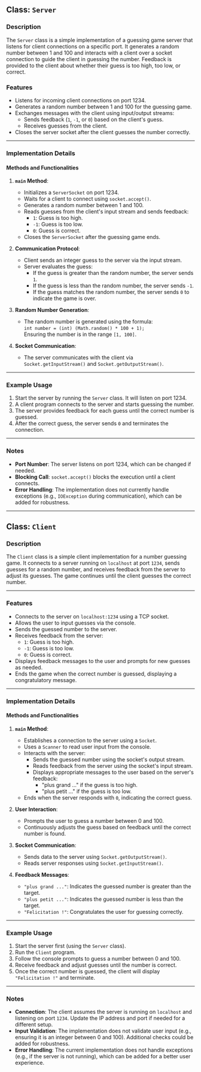 ## Class: `Server`

### Description
The `Server` class is a simple implementation of a guessing game server that listens for client connections on a specific port. It generates a random number between 1 and 100 and interacts with a client over a socket connection to guide the client in guessing the number. Feedback is provided to the client about whether their guess is too high, too low, or correct.

### Features
- Listens for incoming client connections on port 1234.
- Generates a random number between 1 and 100 for the guessing game.
- Exchanges messages with the client using input/output streams:
    - Sends feedback (`1`, `-1`, or `0`) based on the client's guess.
    - Receives guesses from the client.
- Closes the server socket after the client guesses the number correctly.

---

### Implementation Details

#### Methods and Functionalities
1. **`main` Method**:
    - Initializes a `ServerSocket` on port 1234.
    - Waits for a client to connect using `socket.accept()`.
    - Generates a random number between 1 and 100.
    - Reads guesses from the client's input stream and sends feedback:
        - `1`: Guess is too high.
        - `-1`: Guess is too low.
        - `0`: Guess is correct.
    - Closes the `ServerSocket` after the guessing game ends.

2. **Communication Protocol**:
    - Client sends an integer guess to the server via the input stream.
    - Server evaluates the guess:
        - If the guess is greater than the random number, the server sends `1`.
        - If the guess is less than the random number, the server sends `-1`.
        - If the guess matches the random number, the server sends `0` to indicate the game is over.

3. **Random Number Generation**:
    - The random number is generated using the formula:  
      `int number = (int) (Math.random() * 100 + 1);`  
      Ensuring the number is in the range `[1, 100]`.

4. **Socket Communication**:
    - The server communicates with the client via `Socket.getInputStream()` and `Socket.getOutputStream()`.

---

### Example Usage

1. Start the server by running the `Server` class. It will listen on port 1234.
2. A client program connects to the server and starts guessing the number.
3. The server provides feedback for each guess until the correct number is guessed.
4. After the correct guess, the server sends `0` and terminates the connection.

---

### Notes
- **Port Number**: The server listens on port 1234, which can be changed if needed.
- **Blocking Call**: `socket.accept()` blocks the execution until a client connects.
- **Error Handling**: The implementation does not currently handle exceptions (e.g., `IOException` during communication), which can be added for robustness.

---
## Class: `Client`

### Description
The `Client` class is a simple client implementation for a number guessing game. It connects to a server running on `localhost` at port `1234`, sends guesses for a random number, and receives feedback from the server to adjust its guesses. The game continues until the client guesses the correct number.

---

### Features
- Connects to the server on `localhost:1234` using a TCP socket.
- Allows the user to input guesses via the console.
- Sends the guessed number to the server.
- Receives feedback from the server:
    - `1`: Guess is too high.
    - `-1`: Guess is too low.
    - `0`: Guess is correct.
- Displays feedback messages to the user and prompts for new guesses as needed.
- Ends the game when the correct number is guessed, displaying a congratulatory message.

---

### Implementation Details

#### Methods and Functionalities
1. **`main` Method**:
    - Establishes a connection to the server using a `Socket`.
    - Uses a `Scanner` to read user input from the console.
    - Interacts with the server:
        - Sends the guessed number using the socket's output stream.
        - Reads feedback from the server using the socket's input stream.
        - Displays appropriate messages to the user based on the server's feedback:
            - "plus grand ..." if the guess is too high.
            - "plus petit ..." if the guess is too low.
    - Ends when the server responds with `0`, indicating the correct guess.

2. **User Interaction**:
    - Prompts the user to guess a number between 0 and 100.
    - Continuously adjusts the guess based on feedback until the correct number is found.

3. **Socket Communication**:
    - Sends data to the server using `Socket.getOutputStream()`.
    - Reads server responses using `Socket.getInputStream()`.

4. **Feedback Messages**:
    - `"plus grand ..."`: Indicates the guessed number is greater than the target.
    - `"plus petit ..."`: Indicates the guessed number is less than the target.
    - `"Felicitation !"`: Congratulates the user for guessing correctly.

---

### Example Usage

1. Start the server first (using the `Server` class).
2. Run the `Client` program.
3. Follow the console prompts to guess a number between 0 and 100.
4. Receive feedback and adjust guesses until the number is correct.
5. Once the correct number is guessed, the client will display `"Felicitation !"` and terminate.

---

### Notes
- **Connection**: The client assumes the server is running on `localhost` and listening on port `1234`. Update the IP address and port if needed for a different setup.
- **Input Validation**: The implementation does not validate user input (e.g., ensuring it is an integer between 0 and 100). Additional checks could be added for robustness.
- **Error Handling**: The current implementation does not handle exceptions (e.g., if the server is not running), which can be added for a better user experience.
